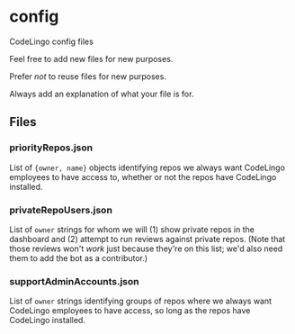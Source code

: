 # config
CodeLingo config files

Feel free to add new files for new purposes.

Prefer *not* to reuse files for new purposes.

Always add an explanation of what your file is for.

## Files

### priorityRepos.json

List of `{owner, name}` objects identifying repos we always want CodeLingo employees to
have access to, whether or not the repos have CodeLingo installed.

### privateRepoUsers.json

List of `owner` strings for whom we will (1) show private repos in the dashboard and
(2) attempt to run reviews against private repos. (Note that those reviews won't *work*
just because they're on this list; we'd also need them to add the bot as a contributor.)

### supportAdminAccounts.json

List of `owner` strings identifying groups of repos where we always want CodeLingo
employees to have access, so long as the repos have CodeLingo installed.
